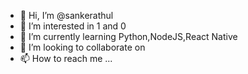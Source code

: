 - 👋 Hi, I’m @sankerathul
- 👀 I’m interested in 1 and 0
- 🌱 I’m currently learning Python,NodeJS,React Native 
- 💞️ I’m looking to collaborate on 
- 📫 How to reach me ...

<!---
sankerathul/sankerathul is a ✨ special ✨ repository because its `README.md` (this file) appears on your GitHub profile.
You can click the Preview link to take a look at your changes.
--->
